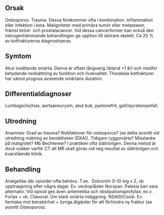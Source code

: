 ## Orsak

Osteoporos. Trauma. Dessa förekommer ofta i kombination. Inflammation eller infektion i kota. Maligniteter med primära tumör eller metastaser, främst bröst- och prostatacancer. Vid dessa cancerformer kan också den östrogenhämmande behandlingen ge upphov till skörare skelett. Ca 25 % av kotfrakturerna diagnostiseras.

## Symtom

Akut insättande smärta. Denna är oftast långvarig (ibland >1 år) och medför betydande nedsättning av funktion och livskvalitet. Thorakala kotfrakturer har sämst prognos avseende smärtans duration.

## Differentialdiagnoser

Lumbago/ischias, aortaaneurysm, akut buk, pyelonefrit, gall/njurstensanfall.

## Utredning

Anamnes: Grad av trauma? Riskfaktorer för osteoporos? (se detta avsnitt vid utredning mätning av bentätheten (DXA)). Tidigare ryggsmärta? Misstanke på malignitet? Mb Bechterew?
I praktiken ofta slätröntgen. Denna metod är dock osäker varför CT alt MR skall göras vid neg resultat av slätröntgen och kvarstående klinik.

## Behandling

Analgetika där opioider ofta behövs. T.ex.  Dolcontin 5–10 mg x 2, vb upptrappning efter några dagar. Ev. veckoplåster Norspan. Palexia kan vara alternativ. Vid opioid ges även antemetika och obstipationsprofylax; ex.v. Forlax + vb. Cilaxoral. Om stark smärta inläggning. NSAID/Coxib. Ev. farmaka mot benskörhet + övriga åtgärder för att förhindra ny fraktur (se avsnitt Osteoporos).

